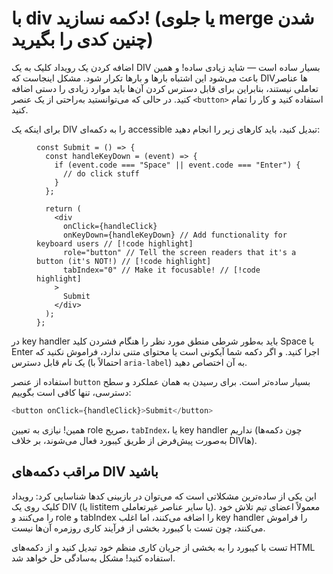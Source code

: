 # با div دکمه نسازید! (یا جلوی merge شدن چنین کدی را بگیرید)

اضافه کردن یک رویداد کلیک به یک DIV بسیار ساده است — شاید زیادی ساده! و همین باعث می‌شود این اشتباه بارها و بارها تکرار شود. مشکل اینجاست که DIVها عناصر تعاملی نیستند، بنابراین برای قابل دسترس کردن آن‌ها باید موارد زیادی را دستی اضافه کنید. در حالی که می‌توانستید به‌راحتی از یک عنصر `<button>` استفاده کنید و کار را تمام کنید.

برای اینکه یک DIV را به دکمه‌ای accessible تبدیل کنید، باید کارهای زیر را انجام دهید:

<figure className="grid grid-cols-2 gap-6 py-2 item-start">

```tsx
const Submit = () => {
  const handleKeyDown = (event) => {
    if (event.code === "Space" || event.code === "Enter") {
      // do click stuff
    }
  };

  return (
    <div
      onClick={handleClick}
      onKeyDown={handleKeyDown} // Add functionality for keyboard users // [!code highlight]
      role="button" // Tell the screen readers that it's a button (it's NOT!) // [!code highlight]
      tabIndex="0" // Make it focusable! // [!code highlight]
    >
      Submit
    </div>
  );
};
```

</figure>

در key handler باید به‌طور شرطی منطق مورد نظر را هنگام فشردن کلید Space یا Enter اجرا کنید. و اگر دکمه‌ شما آیکونی است یا محتوای متنی ندارد، فراموش نکنید که یک نام قابل دسترس (احتمالاً با `aria-label`) به آن اختصاص دهید.

استفاده از عنصر `button` بسیار ساده‌تر است. برای رسیدن به همان عملکرد و سطح دسترسی، تنها کافی است بگوییم:

```javascript
<button onClick={handleClick}>Submit</button>
```

همین! نیازی به تعیین role صریح، `tabIndex`، یا key handler نداریم (چون دکمه‌ها به‌صورت پیش‌فرض از طریق کیبورد فعال می‌شوند، بر خلاف DIVها).

## مراقب دکمه‌های DIV باشید

این یکی از ساده‌ترین مشکلاتی است که می‌توان در بازبینی کدها شناسایی کرد: رویداد کلیک روی یک DIV (یا listitem یا سایر عناصر غیرتعاملی). معمولاً اعضای تیم تلاش خود را می‌کنند و role و tabIndex را اضافه می‌کنند، اما اغلب key handler را فراموش می‌کنند، چون تست با کیبورد بخشی از فرآیند کاری روزمره‌ آن‌ها نیست.

تست با کیبورد را به بخشی از جریان کاری منظم خود تبدیل کنید و از دکمه‌های HTML استفاده کنید! مشکل به‌سادگی حل خواهد شد.

<!-- ## نکته‌ای درباره هوش مصنوعی

ما باید این مسئله (و سایر بخش‌های مرتبط با accessibility) را در مرحله توسعه، یعنی همان authoring، به‌طور جدی مدنظر قرار دهیم. نباید انتظار داشته باشیم Assistive Tech یا هوش مصنوعی این مشکلات را به‌جای ما حل کنند. چنین دیدگاهی بسیار خاص و وابسته به امکانات لوکس است، در حالی که بسیاری از افراد در سراسر جهان توانایی استفاده از فناوری‌های پیشرفته را ندارند. در عوض، می‌توانیم همین حالا UIهایی بسازیم که از نظر پایه‌ای accessible باشند — هم برای امروز و هم برای آینده. -->
